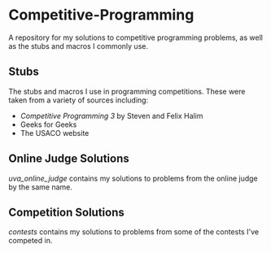 # Competitive-Programming
A repository for my solutions to competitive programming problems, as well as the stubs and macros I commonly use.

## Stubs
The stubs and macros I use in programming competitions. These were taken from a variety of sources including:
* *Competitive Programming 3* by Steven and Felix Halim
* Geeks for Geeks
* The USACO website

## Online Judge Solutions
*uva_online_judge* contains my solutions to problems from the online judge by the same name.

## Competition Solutions
*contests* contains my solutions to problems from some of the contests I've competed in. 

